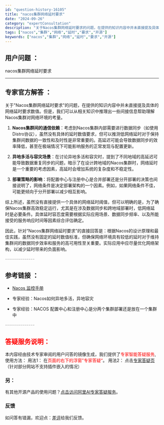 ```yaml
---
id: "question-history-16105"
title: "nacos集群网络延时要求"
date: "2024-09-26"
category: "expertConsultation"
description: "关于Nacos集群网络延时要求的问题，在提供的知识内容中并未直接提及具体的网络延时要求数值。但是，我们可以从相关知识中推理出一些间接信息帮助理解Nacos集群对网络环境的考量。1. **Nacos集群间的通信依赖**：考虑到Nacos集群内部需要进行数据同步（如使用Distro协议），虽然没有具体的"
tags: ["nacos","集群","网络","延时","要求","开源"]
keywords: ["nacos","集群","网络","延时","要求","开源"]
---
```


## 用户问题 ： 
 nacos集群网络延时要求  

---------------
## 专家官方解答 ：

关于"Nacos集群网络延时要求"的问题，在提供的知识内容中并未直接提及具体的网络延时要求数值。但是，我们可以从相关知识中推理出一些间接信息帮助理解Nacos集群对网络环境的考量。

1. **Nacos集群间的通信依赖**：考虑到Nacos集群内部需要进行数据同步（如使用Distro协议），虽然没有具体的延时数值要求，但可以推测低网络延时对于保持集群间数据的一致性和及时性是非常重要的。高延迟可能会导致数据同步的效率降低，甚至在极端情况下可能影响服务的正常发现与配置更新。

2. **异地多活与容灾场景**：在讨论异地多活和容灾时，提到了不同地域的高延迟可能导致数据重复同步的问题，暗示了在设计跨地域的Nacos集群时，网络延时是一个重要的考虑因素，高延时会增加系统的复杂度和不稳定性。

3. **部署策略的影响**：将配置中心与注册中心是合并部署还是分开部署的决策也间接说明了，网络条件是决定部署架构的一个因素。例如，如果网络条件不佳，可能更倾向于分开部署以减少相互影响。

综上所述，虽然没有直接提供一个具体的网络延时阈值，但可以明确的是，为了确保Nacos集群高效稳定运行，尤其是在涉及数据同步和跨地域部署时，低网络延时是必要条件。具体延时容忍度需要根据实际应用场景、数据同步频率、以及所能接受的服务响应时间等因素综合评估确定。

因此，针对“Nacos集群网络延时要求”的直接回答是：根据Nacos的设计原理和最佳实践，虽然没有固定的延时数值标准，但确保网络环境具有较低的延时对于维持集群间的数据同步效率和服务的高可用性至关重要。实际应用中应尽量优化网络架构，以减少延时带来的负面影响。


<font color="#949494">---------------</font> 


## 参考链接 ：

* [Nacos 监控手册](https://nacos.io/docs/latest/guide/admin/monitor-guide)
 
 * 专家经验：Nacos如何异地多活，异地容灾 
 
 * 专家经验：NACOS 配置中心和注册中心是分两个集群部署还是放在一个集群中 


 <font color="#949494">---------------</font> 
 


## <font color="#FF0000">答疑服务说明：</font> 

本内容经由技术专家审阅的用户问答的镜像生成，我们提供了<font color="#FF0000">专家智能答疑服务</font>,使用方法：
用法1： 在<font color="#FF0000">页面的右下的浮窗”专家答疑“</font>。
用法2： 点击[专家答疑页](https://answer.opensource.alibaba.com/docs/intro)（针对部分网站不支持插件嵌入的情况）
### 另：


有其他开源产品的使用问题？[点击访问阿里AI专家答疑服务](https://answer.opensource.alibaba.com/docs/intro)。
### 反馈
如问答有错漏，欢迎点：[差评](https://ai.nacos.io/user/feedbackByEnhancerGradePOJOID?enhancerGradePOJOId=16125)给我们反馈。
